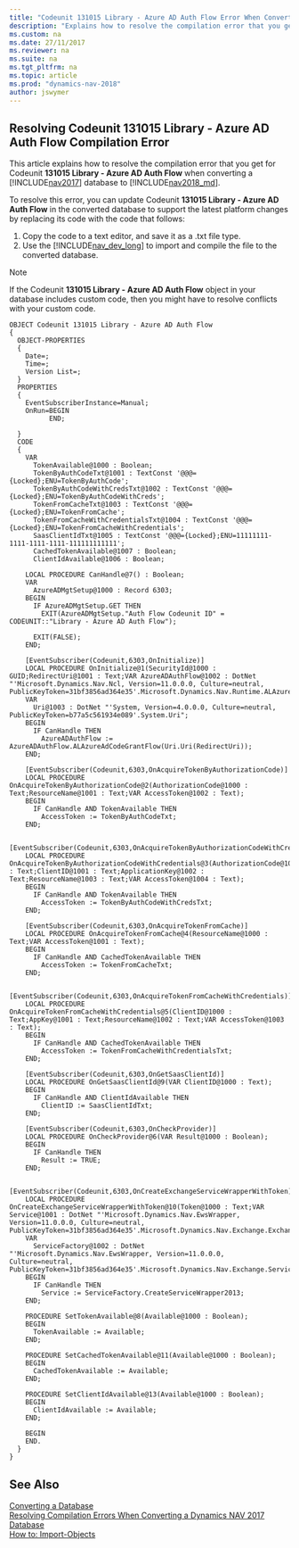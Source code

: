 ```yaml
---
title: "Codeunit 131015 Library - Azure AD Auth Flow Error When Converting to Dynamics NAV 2018"
description: "Explains how to resolve the compilation error that you get for Codeunit 131015 Library - Azure AD Auth Flow when converting a database from Dynamics NAV 2017 to 2018."
ms.custom: na
ms.date: 27/11/2017
ms.reviewer: na
ms.suite: na
ms.tgt_pltfrm: na
ms.topic: article
ms.prod: "dynamics-nav-2018"
author: jswymer
---
```

## Resolving Codeunit 131015 Library - Azure AD Auth Flow Compilation Error 
This article explains how to resolve the compilation error that you get for Codeunit **131015 Library - Azure AD Auth Flow** when converting a [!INCLUDE[nav2017](includes/navcorfu_md.md)] database to [!INCLUDE[nav2018_md](includes/nav2018_md.md)].

To resolve this error, you can update Codeunit **131015 Library - Azure AD Auth Flow**  in the converted database to support the latest platform changes by replacing its code with the code that follows: 

1. Copy the code to a text editor, and save it as a .txt file type.
2. Use the [!INCLUDE[nav_dev_long](includes/nav_dev_long_md.md)] to import and compile the file to the converted database.

> [!NOTE]  
>  If the Codeunit **131015 Library - Azure AD Auth Flow**  object in your database includes custom code, then you might have to resolve conflicts with your custom code.

```
OBJECT Codeunit 131015 Library - Azure AD Auth Flow
{
  OBJECT-PROPERTIES
  {
    Date=;
    Time=;
    Version List=;
  }
  PROPERTIES
  {
    EventSubscriberInstance=Manual;
    OnRun=BEGIN
          END;

  }
  CODE
  {
    VAR
      TokenAvailable@1000 : Boolean;
      TokenByAuthCodeTxt@1001 : TextConst '@@@={Locked};ENU=TokenByAuthCode';
      TokenByAuthCodeWithCredsTxt@1002 : TextConst '@@@={Locked};ENU=TokenByAuthCodeWithCreds';
      TokenFromCacheTxt@1003 : TextConst '@@@={Locked};ENU=TokenFromCache';
      TokenFromCacheWithCredentialsTxt@1004 : TextConst '@@@={Locked};ENU=TokenFromCacheWithCredentials';
      SaasClientIdTxt@1005 : TextConst '@@@={Locked};ENU=11111111-1111-1111-1111-111111111111';
      CachedTokenAvailable@1007 : Boolean;
      ClientIdAvailable@1006 : Boolean;

    LOCAL PROCEDURE CanHandle@7() : Boolean;
    VAR
      AzureADMgtSetup@1000 : Record 6303;
    BEGIN
      IF AzureADMgtSetup.GET THEN
        EXIT(AzureADMgtSetup."Auth Flow Codeunit ID" = CODEUNIT::"Library - Azure AD Auth Flow");

      EXIT(FALSE);
    END;

    [EventSubscriber(Codeunit,6303,OnInitialize)]
    LOCAL PROCEDURE OnInitialize@1(SecurityId@1000 : GUID;RedirectUri@1001 : Text;VAR AzureADAuthFlow@1002 : DotNet "'Microsoft.Dynamics.Nav.Ncl, Version=11.0.0.0, Culture=neutral, PublicKeyToken=31bf3856ad364e35'.Microsoft.Dynamics.Nav.Runtime.ALAzureAdCodeGrantFlow");
    VAR
      Uri@1003 : DotNet "'System, Version=4.0.0.0, Culture=neutral, PublicKeyToken=b77a5c561934e089'.System.Uri";
    BEGIN
      IF CanHandle THEN
        AzureADAuthFlow := AzureADAuthFlow.ALAzureAdCodeGrantFlow(Uri.Uri(RedirectUri));
    END;

    [EventSubscriber(Codeunit,6303,OnAcquireTokenByAuthorizationCode)]
    LOCAL PROCEDURE OnAcquireTokenByAuthorizationCode@2(AuthorizationCode@1000 : Text;ResourceName@1001 : Text;VAR AccessToken@1002 : Text);
    BEGIN
      IF CanHandle AND TokenAvailable THEN
        AccessToken := TokenByAuthCodeTxt;
    END;

    [EventSubscriber(Codeunit,6303,OnAcquireTokenByAuthorizationCodeWithCredentials)]
    LOCAL PROCEDURE OnAcquireTokenByAuthorizationCodeWithCredentials@3(AuthorizationCode@1000 : Text;ClientID@1001 : Text;ApplicationKey@1002 : Text;ResourceName@1003 : Text;VAR AccessToken@1004 : Text);
    BEGIN
      IF CanHandle AND TokenAvailable THEN
        AccessToken := TokenByAuthCodeWithCredsTxt;
    END;

    [EventSubscriber(Codeunit,6303,OnAcquireTokenFromCache)]
    LOCAL PROCEDURE OnAcquireTokenFromCache@4(ResourceName@1000 : Text;VAR AccessToken@1001 : Text);
    BEGIN
      IF CanHandle AND CachedTokenAvailable THEN
        AccessToken := TokenFromCacheTxt;
    END;

    [EventSubscriber(Codeunit,6303,OnAcquireTokenFromCacheWithCredentials)]
    LOCAL PROCEDURE OnAcquireTokenFromCacheWithCredentials@5(ClientID@1000 : Text;AppKey@1001 : Text;ResourceName@1002 : Text;VAR AccessToken@1003 : Text);
    BEGIN
      IF CanHandle AND CachedTokenAvailable THEN
        AccessToken := TokenFromCacheWithCredentialsTxt;
    END;

    [EventSubscriber(Codeunit,6303,OnGetSaasClientId)]
    LOCAL PROCEDURE OnGetSaasClientId@9(VAR ClientID@1000 : Text);
    BEGIN
      IF CanHandle AND ClientIdAvailable THEN
        ClientID := SaasClientIdTxt;
    END;

    [EventSubscriber(Codeunit,6303,OnCheckProvider)]
    LOCAL PROCEDURE OnCheckProvider@6(VAR Result@1000 : Boolean);
    BEGIN
      IF CanHandle THEN
        Result := TRUE;
    END;

    [EventSubscriber(Codeunit,6303,OnCreateExchangeServiceWrapperWithToken)]
    LOCAL PROCEDURE OnCreateExchangeServiceWrapperWithToken@10(Token@1000 : Text;VAR Service@1001 : DotNet "'Microsoft.Dynamics.Nav.EwsWrapper, Version=11.0.0.0, Culture=neutral, PublicKeyToken=31bf3856ad364e35'.Microsoft.Dynamics.Nav.Exchange.ExchangeServiceWrapper");
    VAR
      ServiceFactory@1002 : DotNet "'Microsoft.Dynamics.Nav.EwsWrapper, Version=11.0.0.0, Culture=neutral, PublicKeyToken=31bf3856ad364e35'.Microsoft.Dynamics.Nav.Exchange.ServiceWrapperFactory";
    BEGIN
      IF CanHandle THEN
        Service := ServiceFactory.CreateServiceWrapper2013;
    END;

    PROCEDURE SetTokenAvailable@8(Available@1000 : Boolean);
    BEGIN
      TokenAvailable := Available;
    END;

    PROCEDURE SetCachedTokenAvailable@11(Available@1000 : Boolean);
    BEGIN
      CachedTokenAvailable := Available;
    END;

    PROCEDURE SetClientIdAvailable@13(Available@1000 : Boolean);
    BEGIN
      ClientIdAvailable := Available;
    END;

    BEGIN
    END.
  }
}
```

## See Also  
 [Converting a Database](Converting-a-Database.md)  
 [Resolving Compilation Errors When Converting a Dynamics NAV 2017 Database](Resolve-Compile-Errors-When-Converting-Dynamics-NAV-2017-Database.md)  
 [How to: Import-Objects](How-to--Import-Objects.md)
